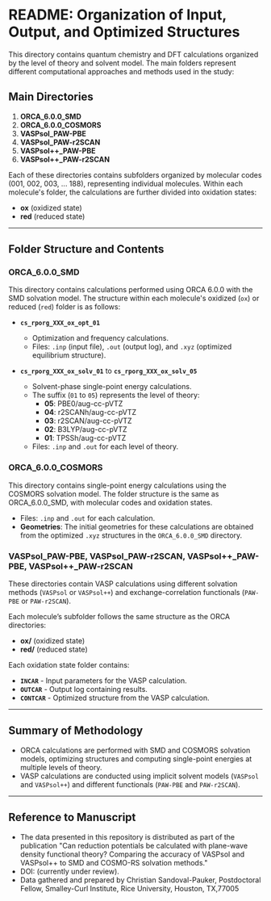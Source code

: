 # README: Organization of Input, Output, and Optimized Structures

This directory contains quantum chemistry and DFT calculations organized by the level of theory and solvent model. The main folders represent different computational approaches and methods used in the study:

## **Main Directories**

1. **ORCA_6.0.0_SMD**  
2. **ORCA_6.0.0_COSMORS**  
3. **VASPsol_PAW-PBE**  
4. **VASPsol_PAW-r2SCAN**  
5. **VASPsol++_PAW-PBE**  
6. **VASPsol++_PAW-r2SCAN**  

Each of these directories contains subfolders organized by molecular codes (001, 002, 003, ... 188), representing individual molecules. Within each molecule's folder, the calculations are further divided into oxidation states:

- **ox** (oxidized state)
- **red** (reduced state)

---

## **Folder Structure and Contents**

### **ORCA_6.0.0_SMD**
This directory contains calculations performed using ORCA 6.0.0 with the SMD solvation model. The structure within each molecule's oxidized (`ox`) or reduced (`red`) folder is as follows:

- **`cs_rporg_XXX_ox_opt_01`**  
  - Optimization and frequency calculations.
  - Files: `.inp` (input file), `.out` (output log), and `.xyz` (optimized equilibrium structure).

- **`cs_rporg_XXX_ox_solv_01`** to **`cs_rporg_XXX_ox_solv_05`**  
  - Solvent-phase single-point energy calculations.
  - The suffix (`01` to `05`) represents the level of theory:
    - **05**: PBE0/aug-cc-pVTZ
    - **04**: r2SCANh/aug-cc-pVTZ
    - **03**: r2SCAN/aug-cc-pVTZ
    - **02**: B3LYP/aug-cc-pVTZ
    - **01**: TPSSh/aug-cc-pVTZ  
  - Files: `.inp` and `.out` for each level of theory.

### **ORCA_6.0.0_COSMORS**
This directory contains single-point energy calculations using the COSMORS solvation model. The folder structure is the same as ORCA_6.0.0_SMD, with molecular codes and oxidation states.

- Files: `.inp` and `.out` for each calculation.
- **Geometries**: The initial geometries for these calculations are obtained from the optimized `.xyz` structures in the `ORCA_6.0.0_SMD` directory.

### **VASPsol_PAW-PBE, VASPsol_PAW-r2SCAN, VASPsol++_PAW-PBE, VASPsol++_PAW-r2SCAN**
These directories contain VASP calculations using different solvation methods (`VASPsol` or `VASPsol++`) and exchange-correlation functionals (`PAW-PBE` or `PAW-r2SCAN`).

Each molecule’s subfolder follows the same structure as the ORCA directories:
- **ox/** (oxidized state)
- **red/** (reduced state)

Each oxidation state folder contains:
- **`INCAR`** - Input parameters for the VASP calculation.
- **`OUTCAR`** - Output log containing results.
- **`CONTCAR`** - Optimized structure from the VASP calculation.

---

## **Summary of Methodology**
- ORCA calculations are performed with SMD and COSMORS solvation models, optimizing structures and computing single-point energies at multiple levels of theory.
- VASP calculations are conducted using implicit solvent models (`VASPsol` and `VASPsol++`) and different functionals (`PAW-PBE` and `PAW-r2SCAN`).

---

## **Reference to Manuscript**
- The data presented in this repository is distributed as part of the publication "Can reduction potentials be calculated with plane-wave density functional theory? Comparing the accuracy of VASPsol and VASPsol++ to SMD and COSMO-RS solvation methods."
- DOI: (currently under review).
- Data gathered and prepared by Christian Sandoval-Pauker, Postdoctoral Fellow, Smalley-Curl Institute, Rice University, Houston, TX,77005
